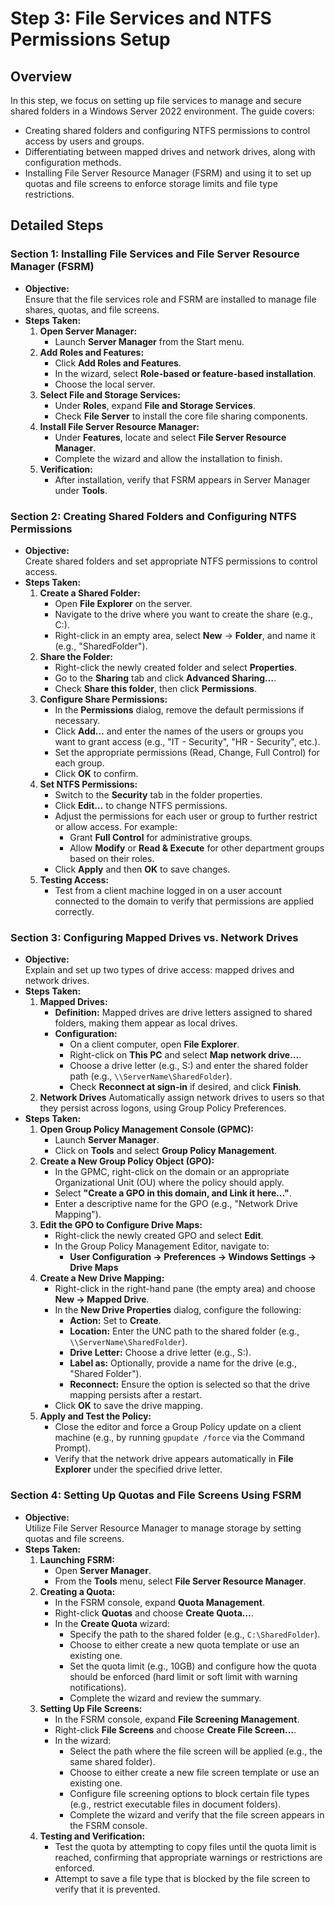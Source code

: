 # Step 3: File Services and NTFS Permissions Setup

## Overview

In this step, we focus on setting up file services to manage and secure shared folders in a Windows Server 2022 environment. The guide covers:

- Creating shared folders and configuring NTFS permissions to control access by users and groups.
- Differentiating between mapped drives and network drives, along with configuration methods.
- Installing File Server Resource Manager (FSRM) and using it to set up quotas and file screens to enforce storage limits and file type restrictions.

## Detailed Steps

### Section 1: Installing File Services and File Server Resource Manager (FSRM)
- **Objective:**  
  Ensure that the file services role and FSRM are installed to manage file shares, quotas, and file screens.
- **Steps Taken:**
  1. **Open Server Manager:**  
     - Launch **Server Manager** from the Start menu.
  2. **Add Roles and Features:**  
     - Click **Add Roles and Features**.
     - In the wizard, select **Role-based or feature-based installation**.
     - Choose the local server.
  3. **Select File and Storage Services:**  
     - Under **Roles**, expand **File and Storage Services**.
     - Check **File Server** to install the core file sharing components.
  4. **Install File Server Resource Manager:**  
     - Under **Features**, locate and select **File Server Resource Manager**.
     - Complete the wizard and allow the installation to finish.
  5. **Verification:**  
     - After installation, verify that FSRM appears in Server Manager under **Tools**.

### Section 2: Creating Shared Folders and Configuring NTFS Permissions
- **Objective:**  
  Create shared folders and set appropriate NTFS permissions to control access.
- **Steps Taken:**
  1. **Create a Shared Folder:**  
     - Open **File Explorer** on the server.
     - Navigate to the drive where you want to create the share (e.g., C:\).
     - Right-click in an empty area, select **New** → **Folder**, and name it (e.g., "SharedFolder").
  2. **Share the Folder:**  
     - Right-click the newly created folder and select **Properties**.
     - Go to the **Sharing** tab and click **Advanced Sharing…**.
     - Check **Share this folder**, then click **Permissions**.
  3. **Configure Share Permissions:**  
     - In the **Permissions** dialog, remove the default permissions if necessary.
     - Click **Add…** and enter the names of the users or groups you want to grant access (e.g., "IT - Security", "HR - Security", etc.).
     - Set the appropriate permissions (Read, Change, Full Control) for each group.
     - Click **OK** to confirm.
  4. **Set NTFS Permissions:**  
     - Switch to the **Security** tab in the folder properties.
     - Click **Edit…** to change NTFS permissions.
     - Adjust the permissions for each user or group to further restrict or allow access. For example:
       - Grant **Full Control** for administrative groups.
       - Allow **Modify** or **Read & Execute** for other department groups based on their roles.
     - Click **Apply** and then **OK** to save changes.
  5. **Testing Access:**  
     - Test from a client machine logged in on a user account connected to the domain to verify that permissions are applied correctly.

### Section 3: Configuring Mapped Drives vs. Network Drives
- **Objective:**  
  Explain and set up two types of drive access: mapped drives and network drives.
- **Steps Taken:**
  1. **Mapped Drives:**  
     - **Definition:** Mapped drives are drive letters assigned to shared folders, making them appear as local drives.
     - **Configuration:**  
       - On a client computer, open **File Explorer**.
       - Right-click on **This PC** and select **Map network drive…**.
       - Choose a drive letter (e.g., S:) and enter the shared folder path (e.g., `\\ServerName\SharedFolder`).
       - Check **Reconnect at sign-in** if desired, and click **Finish**.
  2. **Network Drives** Automatically assign network drives to users so that they persist across logons, using Group Policy Preferences.
- **Steps Taken:**
  1. **Open Group Policy Management Console (GPMC):**  
     - Launch **Server Manager**.
     - Click on **Tools** and select **Group Policy Management**.
  2. **Create a New Group Policy Object (GPO):**  
     - In the GPMC, right-click on the domain or an appropriate Organizational Unit (OU) where the policy should apply.
     - Select **"Create a GPO in this domain, and Link it here…"**.
     - Enter a descriptive name for the GPO (e.g., "Network Drive Mapping").
  3. **Edit the GPO to Configure Drive Maps:**  
     - Right-click the newly created GPO and select **Edit**.
     - In the Group Policy Management Editor, navigate to:
       - **User Configuration → Preferences → Windows Settings → Drive Maps**
  4. **Create a New Drive Mapping:**  
     - Right-click in the right-hand pane (the empty area) and choose **New → Mapped Drive**.
     - In the **New Drive Properties** dialog, configure the following:
       - **Action:** Set to **Create**.
       - **Location:** Enter the UNC path to the shared folder (e.g., `\\ServerName\SharedFolder`).
       - **Drive Letter:** Choose a drive letter (e.g., S:).
       - **Label as:** Optionally, provide a name for the drive (e.g., "Shared Folder").
       - **Reconnect:** Ensure the option is selected so that the drive mapping persists after a restart.
     - Click **OK** to save the drive mapping.
  5. **Apply and Test the Policy:**  
     - Close the editor and force a Group Policy update on a client machine (e.g., by running `gpupdate /force` via the Command Prompt).
     - Verify that the network drive appears automatically in **File Explorer** under the specified drive letter.
  

### Section 4: Setting Up Quotas and File Screens Using FSRM
- **Objective:**  
  Utilize File Server Resource Manager to manage storage by setting quotas and file screens.
- **Steps Taken:**
  1. **Launching FSRM:**  
     - Open **Server Manager**.
     - From the **Tools** menu, select **File Server Resource Manager**.
  2. **Creating a Quota:**  
     - In the FSRM console, expand **Quota Management**.
     - Right-click **Quotas** and choose **Create Quota…**.
     - In the **Create Quota** wizard:
       - Specify the path to the shared folder (e.g., `C:\SharedFolder`).
       - Choose to either create a new quota template or use an existing one.
       - Set the quota limit (e.g., 10GB) and configure how the quota should be enforced (hard limit or soft limit with warning notifications).
       - Complete the wizard and review the summary.
  3. **Setting Up File Screens:**  
     - In the FSRM console, expand **File Screening Management**.
     - Right-click **File Screens** and choose **Create File Screen…**.
     - In the wizard:
       - Select the path where the file screen will be applied (e.g., the same shared folder).
       - Choose to either create a new file screen template or use an existing one.
       - Configure file screening options to block certain file types (e.g., restrict executable files in document folders).
       - Complete the wizard and verify that the file screen appears in the FSRM console.
  4. **Testing and Verification:**  
     - Test the quota by attempting to copy files until the quota limit is reached, confirming that appropriate warnings or restrictions are enforced.
     - Attempt to save a file type that is blocked by the file screen to verify that it is prevented.
